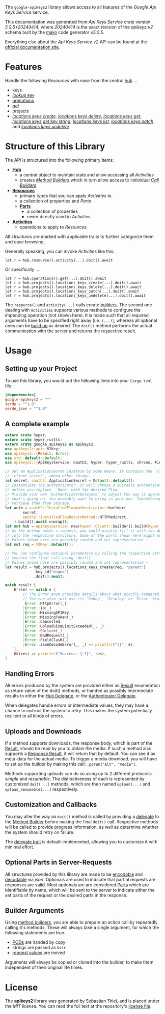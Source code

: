 <!---
DO NOT EDIT !
This file was generated automatically from 'src/generator/templates/api/README.md.mako'
DO NOT EDIT !
-->
The `google-apikeys2` library allows access to all features of the *Google Api Keys Service* service.

This documentation was generated from *Api Keys Service* crate version *5.0.5+20240414*, where *20240414* is the exact revision of the *apikeys:v2* schema built by the [mako](http://www.makotemplates.org/) code generator *v5.0.5*.

Everything else about the *Api Keys Service* *v2* API can be found at the
[official documentation site](https://cloud.google.com/api-keys/docs).
# Features

Handle the following *Resources* with ease from the central [hub](https://docs.rs/google-apikeys2/5.0.5+20240414/google_apikeys2/ApiKeysService) ... 

* keys
 * [*lookup key*](https://docs.rs/google-apikeys2/5.0.5+20240414/google_apikeys2/api::KeyLookupKeyCall)
* [operations](https://docs.rs/google-apikeys2/5.0.5+20240414/google_apikeys2/api::Operation)
 * [*get*](https://docs.rs/google-apikeys2/5.0.5+20240414/google_apikeys2/api::OperationGetCall)
* projects
 * [*locations keys create*](https://docs.rs/google-apikeys2/5.0.5+20240414/google_apikeys2/api::ProjectLocationKeyCreateCall), [*locations keys delete*](https://docs.rs/google-apikeys2/5.0.5+20240414/google_apikeys2/api::ProjectLocationKeyDeleteCall), [*locations keys get*](https://docs.rs/google-apikeys2/5.0.5+20240414/google_apikeys2/api::ProjectLocationKeyGetCall), [*locations keys get key string*](https://docs.rs/google-apikeys2/5.0.5+20240414/google_apikeys2/api::ProjectLocationKeyGetKeyStringCall), [*locations keys list*](https://docs.rs/google-apikeys2/5.0.5+20240414/google_apikeys2/api::ProjectLocationKeyListCall), [*locations keys patch*](https://docs.rs/google-apikeys2/5.0.5+20240414/google_apikeys2/api::ProjectLocationKeyPatchCall) and [*locations keys undelete*](https://docs.rs/google-apikeys2/5.0.5+20240414/google_apikeys2/api::ProjectLocationKeyUndeleteCall)




# Structure of this Library

The API is structured into the following primary items:

* **[Hub](https://docs.rs/google-apikeys2/5.0.5+20240414/google_apikeys2/ApiKeysService)**
    * a central object to maintain state and allow accessing all *Activities*
    * creates [*Method Builders*](https://docs.rs/google-apikeys2/5.0.5+20240414/google_apikeys2/client::MethodsBuilder) which in turn
      allow access to individual [*Call Builders*](https://docs.rs/google-apikeys2/5.0.5+20240414/google_apikeys2/client::CallBuilder)
* **[Resources](https://docs.rs/google-apikeys2/5.0.5+20240414/google_apikeys2/client::Resource)**
    * primary types that you can apply *Activities* to
    * a collection of properties and *Parts*
    * **[Parts](https://docs.rs/google-apikeys2/5.0.5+20240414/google_apikeys2/client::Part)**
        * a collection of properties
        * never directly used in *Activities*
* **[Activities](https://docs.rs/google-apikeys2/5.0.5+20240414/google_apikeys2/client::CallBuilder)**
    * operations to apply to *Resources*

All *structures* are marked with applicable traits to further categorize them and ease browsing.

Generally speaking, you can invoke *Activities* like this:

```Rust,ignore
let r = hub.resource().activity(...).doit().await
```

Or specifically ...

```ignore
let r = hub.operations().get(...).doit().await
let r = hub.projects().locations_keys_create(...).doit().await
let r = hub.projects().locations_keys_delete(...).doit().await
let r = hub.projects().locations_keys_patch(...).doit().await
let r = hub.projects().locations_keys_undelete(...).doit().await
```

The `resource()` and `activity(...)` calls create [builders][builder-pattern]. The second one dealing with `Activities` 
supports various methods to configure the impending operation (not shown here). It is made such that all required arguments have to be 
specified right away (i.e. `(...)`), whereas all optional ones can be [build up][builder-pattern] as desired.
The `doit()` method performs the actual communication with the server and returns the respective result.

# Usage

## Setting up your Project

To use this library, you would put the following lines into your `Cargo.toml` file:

```toml
[dependencies]
google-apikeys2 = "*"
serde = "^1.0"
serde_json = "^1.0"
```

## A complete example

```Rust
extern crate hyper;
extern crate hyper_rustls;
extern crate google_apikeys2 as apikeys2;
use apikeys2::api::V2Key;
use apikeys2::{Result, Error};
use std::default::Default;
use apikeys2::{ApiKeysService, oauth2, hyper, hyper_rustls, chrono, FieldMask};

// Get an ApplicationSecret instance by some means. It contains the `client_id` and 
// `client_secret`, among other things.
let secret: oauth2::ApplicationSecret = Default::default();
// Instantiate the authenticator. It will choose a suitable authentication flow for you, 
// unless you replace  `None` with the desired Flow.
// Provide your own `AuthenticatorDelegate` to adjust the way it operates and get feedback about 
// what's going on. You probably want to bring in your own `TokenStorage` to persist tokens and
// retrieve them from storage.
let auth = oauth2::InstalledFlowAuthenticator::builder(
        secret,
        oauth2::InstalledFlowReturnMethod::HTTPRedirect,
    ).build().await.unwrap();
let mut hub = ApiKeysService::new(hyper::Client::builder().build(hyper_rustls::HttpsConnectorBuilder::new().with_native_roots().unwrap().https_or_http().enable_http1().build()), auth);
// As the method needs a request, you would usually fill it with the desired information
// into the respective structure. Some of the parts shown here might not be applicable !
// Values shown here are possibly random and not representative !
let mut req = V2Key::default();

// You can configure optional parameters by calling the respective setters at will, and
// execute the final call using `doit()`.
// Values shown here are possibly random and not representative !
let result = hub.projects().locations_keys_create(req, "parent")
             .key_id("magna")
             .doit().await;

match result {
    Err(e) => match e {
        // The Error enum provides details about what exactly happened.
        // You can also just use its `Debug`, `Display` or `Error` traits
         Error::HttpError(_)
        |Error::Io(_)
        |Error::MissingAPIKey
        |Error::MissingToken(_)
        |Error::Cancelled
        |Error::UploadSizeLimitExceeded(_, _)
        |Error::Failure(_)
        |Error::BadRequest(_)
        |Error::FieldClash(_)
        |Error::JsonDecodeError(_, _) => println!("{}", e),
    },
    Ok(res) => println!("Success: {:?}", res),
}

```
## Handling Errors

All errors produced by the system are provided either as [Result](https://docs.rs/google-apikeys2/5.0.5+20240414/google_apikeys2/client::Result) enumeration as return value of
the doit() methods, or handed as possibly intermediate results to either the 
[Hub Delegate](https://docs.rs/google-apikeys2/5.0.5+20240414/google_apikeys2/client::Delegate), or the [Authenticator Delegate](https://docs.rs/yup-oauth2/*/yup_oauth2/trait.AuthenticatorDelegate.html).

When delegates handle errors or intermediate values, they may have a chance to instruct the system to retry. This 
makes the system potentially resilient to all kinds of errors.

## Uploads and Downloads
If a method supports downloads, the response body, which is part of the [Result](https://docs.rs/google-apikeys2/5.0.5+20240414/google_apikeys2/client::Result), should be
read by you to obtain the media.
If such a method also supports a [Response Result](https://docs.rs/google-apikeys2/5.0.5+20240414/google_apikeys2/client::ResponseResult), it will return that by default.
You can see it as meta-data for the actual media. To trigger a media download, you will have to set up the builder by making
this call: `.param("alt", "media")`.

Methods supporting uploads can do so using up to 2 different protocols: 
*simple* and *resumable*. The distinctiveness of each is represented by customized 
`doit(...)` methods, which are then named `upload(...)` and `upload_resumable(...)` respectively.

## Customization and Callbacks

You may alter the way an `doit()` method is called by providing a [delegate](https://docs.rs/google-apikeys2/5.0.5+20240414/google_apikeys2/client::Delegate) to the 
[Method Builder](https://docs.rs/google-apikeys2/5.0.5+20240414/google_apikeys2/client::CallBuilder) before making the final `doit()` call. 
Respective methods will be called to provide progress information, as well as determine whether the system should 
retry on failure.

The [delegate trait](https://docs.rs/google-apikeys2/5.0.5+20240414/google_apikeys2/client::Delegate) is default-implemented, allowing you to customize it with minimal effort.

## Optional Parts in Server-Requests

All structures provided by this library are made to be [encodable](https://docs.rs/google-apikeys2/5.0.5+20240414/google_apikeys2/client::RequestValue) and 
[decodable](https://docs.rs/google-apikeys2/5.0.5+20240414/google_apikeys2/client::ResponseResult) via *json*. Optionals are used to indicate that partial requests are responses 
are valid.
Most optionals are are considered [Parts](https://docs.rs/google-apikeys2/5.0.5+20240414/google_apikeys2/client::Part) which are identifiable by name, which will be sent to 
the server to indicate either the set parts of the request or the desired parts in the response.

## Builder Arguments

Using [method builders](https://docs.rs/google-apikeys2/5.0.5+20240414/google_apikeys2/client::CallBuilder), you are able to prepare an action call by repeatedly calling it's methods.
These will always take a single argument, for which the following statements are true.

* [PODs][wiki-pod] are handed by copy
* strings are passed as `&str`
* [request values](https://docs.rs/google-apikeys2/5.0.5+20240414/google_apikeys2/client::RequestValue) are moved

Arguments will always be copied or cloned into the builder, to make them independent of their original life times.

[wiki-pod]: http://en.wikipedia.org/wiki/Plain_old_data_structure
[builder-pattern]: http://en.wikipedia.org/wiki/Builder_pattern
[google-go-api]: https://github.com/google/google-api-go-client

# License
The **apikeys2** library was generated by Sebastian Thiel, and is placed 
under the *MIT* license.
You can read the full text at the repository's [license file][repo-license].

[repo-license]: https://github.com/Byron/google-apis-rsblob/main/LICENSE.md

